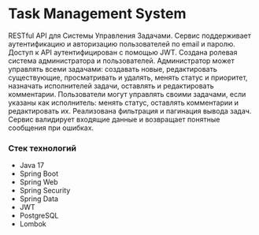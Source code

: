 # Task Management System
RESTful API для Системы Управления Задачами. Сервис поддерживает аутентификацию и авторизацию пользователей по email и паролю. Доступ к API аутентифицирован с помощью JWT. Создана ролевая система администратора и пользователей. Администратор может управлять всеми задачами: создавать новые, редактировать существующие, просматривать и удалять, менять статус и приоритет, назначать исполнителей задачи, оставлять и редактировать комментарии. Пользователи могут управлять своими задачами, если указаны как исполнитель: менять статус, оставлять комментарии и редактировать их. Реализована фильтрация и пагинация вывода задач. Сервис валидирует входящие данные и возвращает понятные сообщения при ошибках.
### Стек технологий
* Java 17
* Spring Boot
* Spring Web
* Spring Security
* Spring Data
* JWT
* PostgreSQL
* Lombok
